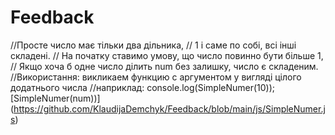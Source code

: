 # Feedback
//Просте число має тільки два дільника,
// 1 і саме по собі, всі інші складені.
// На початку ставимо умову, що число повинно бути більше 1,
// Якщо хоча б одне число ділить num без залишку, число є складеним.
//Використання: викликаем функцию с аргументом у вигляді цілого додатнього числа
//наприклад: console.log(SimpleNumer(10));
[SimpleNumer(num))] (https://github.com/KlaudijaDemchyk/Feedback/blob/main/js/SimpleNumer.js)
